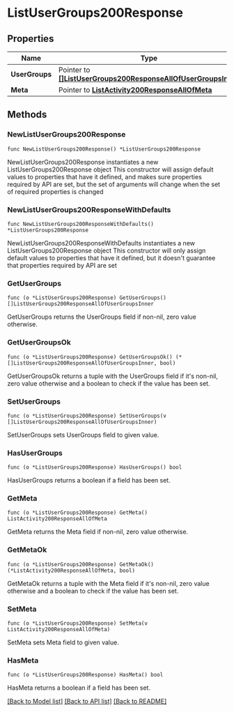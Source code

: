 # ListUserGroups200Response

## Properties

Name | Type | Description | Notes
------------ | ------------- | ------------- | -------------
**UserGroups** | Pointer to [**[]ListUserGroups200ResponseAllOfUserGroupsInner**](ListUserGroups200ResponseAllOfUserGroupsInner.md) |  | [optional] 
**Meta** | Pointer to [**ListActivity200ResponseAllOfMeta**](ListActivity200ResponseAllOfMeta.md) |  | [optional] 

## Methods

### NewListUserGroups200Response

`func NewListUserGroups200Response() *ListUserGroups200Response`

NewListUserGroups200Response instantiates a new ListUserGroups200Response object
This constructor will assign default values to properties that have it defined,
and makes sure properties required by API are set, but the set of arguments
will change when the set of required properties is changed

### NewListUserGroups200ResponseWithDefaults

`func NewListUserGroups200ResponseWithDefaults() *ListUserGroups200Response`

NewListUserGroups200ResponseWithDefaults instantiates a new ListUserGroups200Response object
This constructor will only assign default values to properties that have it defined,
but it doesn't guarantee that properties required by API are set

### GetUserGroups

`func (o *ListUserGroups200Response) GetUserGroups() []ListUserGroups200ResponseAllOfUserGroupsInner`

GetUserGroups returns the UserGroups field if non-nil, zero value otherwise.

### GetUserGroupsOk

`func (o *ListUserGroups200Response) GetUserGroupsOk() (*[]ListUserGroups200ResponseAllOfUserGroupsInner, bool)`

GetUserGroupsOk returns a tuple with the UserGroups field if it's non-nil, zero value otherwise
and a boolean to check if the value has been set.

### SetUserGroups

`func (o *ListUserGroups200Response) SetUserGroups(v []ListUserGroups200ResponseAllOfUserGroupsInner)`

SetUserGroups sets UserGroups field to given value.

### HasUserGroups

`func (o *ListUserGroups200Response) HasUserGroups() bool`

HasUserGroups returns a boolean if a field has been set.

### GetMeta

`func (o *ListUserGroups200Response) GetMeta() ListActivity200ResponseAllOfMeta`

GetMeta returns the Meta field if non-nil, zero value otherwise.

### GetMetaOk

`func (o *ListUserGroups200Response) GetMetaOk() (*ListActivity200ResponseAllOfMeta, bool)`

GetMetaOk returns a tuple with the Meta field if it's non-nil, zero value otherwise
and a boolean to check if the value has been set.

### SetMeta

`func (o *ListUserGroups200Response) SetMeta(v ListActivity200ResponseAllOfMeta)`

SetMeta sets Meta field to given value.

### HasMeta

`func (o *ListUserGroups200Response) HasMeta() bool`

HasMeta returns a boolean if a field has been set.


[[Back to Model list]](../README.md#documentation-for-models) [[Back to API list]](../README.md#documentation-for-api-endpoints) [[Back to README]](../README.md)


